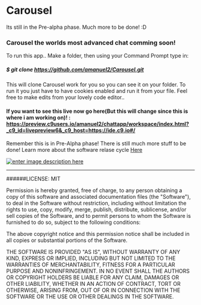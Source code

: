# Carousel
Its still in the Pre-alpha phase. Much more to be done! :D

### Carousel the worlds most advanced chat comming soon!

To run this app..
Make a folder, then using your Command Prompt type in:

##### $ git clone https://github.com/amanuel2/Carousel.git

This will clone Carousel work for you so you can see it on your folder. To run it you just
have to have cookies enabled and run it from your file. Feel free to make edits from your
lovely code editor..

#### If you want to see this live now go here(But this will change since this is where i am working on)! :  https://preview.c9users.io/amanuel2/chattapp/workspace/index.html?_c9_id=livepreview6&_c9_host=https://ide.c9.io#/ 

Remember this is in Pre-Alpha phase! There is still much more stuff to be done!
Learn more about the software relase cycle [Here][1]

[![enter image description here][2]][2]


  [2]: http://i.stack.imgur.com/A0y7D.png

  [1]: https://en.wikipedia.org/wiki/Software_release_life_cycle
-----------------------------------------------------------------------------------------------

######LICENSE: MIT

Permission is hereby granted, free of charge, to any person obtaining a copy of this software and associated documentation files (the "Software"), to deal in the Software without restriction, including without limitation the rights to use, copy, modify, merge, publish, distribute, sublicense, and/or sell copies of the Software, and to permit persons to whom the Software is furnished to do so, subject to the following conditions:

The above copyright notice and this permission notice shall be included in all copies or substantial portions of the Software.

THE SOFTWARE IS PROVIDED "AS IS", WITHOUT WARRANTY OF ANY KIND, EXPRESS OR IMPLIED, INCLUDING BUT NOT LIMITED TO THE WARRANTIES OF MERCHANTABILITY, FITNESS FOR A PARTICULAR PURPOSE AND NONINFRINGEMENT. IN NO EVENT SHALL THE AUTHORS OR COPYRIGHT HOLDERS BE LIABLE FOR ANY CLAIM, DAMAGES OR OTHER LIABILITY, WHETHER IN AN ACTION OF CONTRACT, TORT OR OTHERWISE, ARISING FROM, OUT OF OR IN CONNECTION WITH THE SOFTWARE OR THE USE OR OTHER DEALINGS IN THE SOFTWARE.
